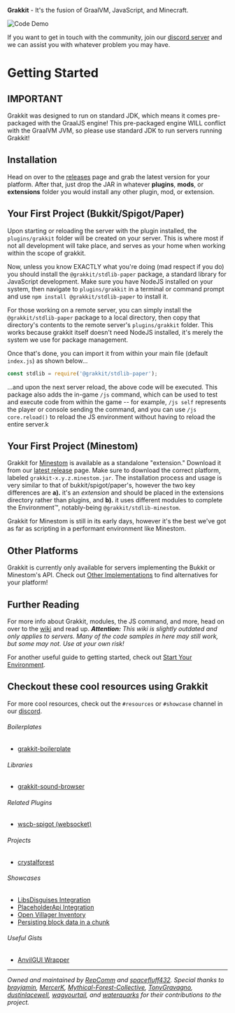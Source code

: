 **Grakkit** - It's the fusion of GraalVM, JavaScript, and Minecraft.

![Code Demo](./demo.gif)

If you want to get in touch with the community, join our [discord server](https://discord.gg/e682hwR) and we can assist you with whatever problem you may have.

# Getting Started

## IMPORTANT
Grakkit was designed to run on standard JDK, which means it comes pre-packaged with the GraalJS engine! This pre-packaged engine WILL conflict with the GraalVM JVM, so please use standard JDK to run servers running Grakkit!

## Installation
Head on over to the [releases](https://github.com/grakkit/grakkit/releases) page and grab the latest version for your platform. After that, just drop the JAR in whatever **plugins**, **mods**, or **extensions** folder you would install any other plugin, mod, or extension.

## Your First Project (Bukkit/Spigot/Paper)
Upon starting or reloading the server with the plugin installed, the `plugins/grakkit` folder will be created on your server. This is where most if not all development will take place, and serves as your home when working within the scope of grakkit.

Now, unless you know EXACTLY what you're doing (mad respect if you do) you should install the `@grakkit/stdlib-paper` package, a standard library for JavaScript development. Make sure you have NodeJS installed on your system, then navigate to `plugins/grakkit` in a terminal or command prompt and use `npm install @grakkit/stdlib-paper` to install it.

For those working on a remote server, you can simply install the `@grakkit/stdlib-paper` package to a local directory, then copy that directory's contents to the remote server's `plugins/grakkit` folder. This works because grakkit itself doesn't need NodeJS installed, it's merely the system we use for package management.

Once that's done, you can import it from within your main file (default `index.js`) as shown below...
```js
const stdlib = require('@grakkit/stdlib-paper');
```

...and upon the next server reload, the above code will be executed. This package also adds the in-game `/js` command, which can be used to test and execute code from within the game -- for example, `/js self` represents the player or console sending the command, and you can use `/js core.reload()` to reload the JS environment without having to reload the entire server.k

## Your First Project (Minestom)
Grakkit for [Minestom](https://github.com/Minestom/Minestom) is available as a standalone "extension." Download it from our [latest release]() page. Make sure to download the correct platform, labeled `grakkit-x.y.z.minestom.jar`.
The installation process and usage is very similar to that of bukkit/spigot/paper's, however the two key differences are **a).** it's an _extension_ and should be placed in the extensions directory rather than plugins, and **b).** it uses different modules to complete the Environment™, notably-being `@grakkit/stdlib-minestom`.

Grakkit for Minestom is still in its early days, however it's the best we've got as far as scripting in a performant environment like Minestom.

## Other Platforms
Grakkit is currently only available for servers implementing the Bukkit or Minestom's API. Check out [Other Implementations](https://github.com/grakkit/grakkit/wiki/Other-Implementations) to find alternatives for your platform!

## Further Reading
For more info about Grakkit, modules, the JS command, and more, head on over to the [wiki](https://github.com/grakkit/grakkit/wiki) and read up. ***Attention:** This wiki is slightly outdated and only applies to servers. Many of the code samples in here may still work, but some may not. Use at your own risk!*

For another useful guide to getting started, check out [Start Your Environment](https://github.com/grakkit/grakkit/wiki/HowTo-Start-Environment).

## Checkout these cool resources using Grakkit
For more cool resources, check out the `#resources` or `#showcase` channel in our [discord](https://discord.gg/e682hwR). 

###### Boilerplates

* [grakkit-boilerplate](https://github.com/MercerK/grakkit-boilerplate)

###### Libraries
* [grakkit-sound-browser](https://github.com/MercerK/grakkit-sound-browser)

###### Related Plugins
* [wscb-spigot (websocket)](https://github.com/RepComm/wscb-spigot)

###### Projects
* [crystalforest](https://github.com/RepComm/crystalforest)

###### Showcases
* [LibsDisguises Integration](https://gist.github.com/MercerK/9f793db326d03dddf6c7d09dc4e7be5d)
* [PlaceholderApi Integration](https://gist.github.com/MercerK/116d3be78ca43be1f71f4f4614597f5e)
* [Open Villager Inventory](https://gist.github.com/MercerK/473319ba8b47b4dcc10c5fea6a994442)
* [Persisting block data in a chunk](https://gist.github.com/MercerK/ed0b5721ddbb00ba0e38a0eb86363ef5)

###### Useful Gists
* [AnvilGUI Wrapper](https://gist.github.com/GodBleak/aea0d032c01e4f1cc3aef1a0e8d5c92b)


---

*Owned and maintained by [RepComm](https://github.com/RepComm) and [spacefluff432](https://github.com/spacefluff432). Special thanks to [brayjamin](https://github.com/brayjamin), [MercerK](https://github.com/MercerK),  [Mythical-Forest-Collective](https://github.com/Mythical-Forest-Collective), [TonyGravagno](https://github.com/TonyGravagno), [dustinlacewell](https://github.com/dustinlacewell), [wagyourtail](https://github.com/wagyourtail), and [waterquarks](https://github.com/waterquarks) for their contributions to the project.*
 
